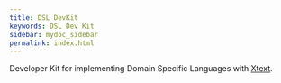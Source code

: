 ```yaml
---
title: DSL DevKit
keywords: DSL Dev Kit
sidebar: mydoc_sidebar
permalink: index.html
---
```


Developer Kit for implementing Domain Specific Languages with [Xtext](http://www.eclipse.org/Xtext/).
